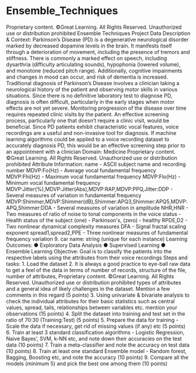 # Ensemble_Techniques
Proprietary content. ©Great Learning. All Rights Reserved. Unauthorized use or distribution prohibited Ensemble Techniques Project Data Description &amp; Context: Parkinson’s Disease (PD) is a degenerative neurological disorder marked by decreased dopamine levels in the brain. It manifests itself through a deterioration of movement, including the presence of tremors and stiffness. There is commonly a marked effect on speech, including dysarthria (difficulty articulating sounds), hypophonia (lowered volume), and monotone (reduced pitch range). Additionally, cognitive impairments and changes in mood can occur, and risk of dementia is increased. Traditional diagnosis of Parkinson’s Disease involves a clinician taking a neurological history of the patient and observing motor skills in various situations. Since there is no definitive laboratory test to diagnose PD, diagnosis is often difficult, particularly in the early stages when motor effects are not yet severe. Monitoring progression of the disease over time requires repeated clinic visits by the patient. An effective screening process, particularly one that doesn’t require a clinic visit, would be beneficial. Since PD patients exhibit characteristic vocal features, voice recordings are a useful and non-invasive tool for diagnosis. If machine learning algorithms could be applied to a voice recording dataset to accurately diagnosis PD, this would be an effective screening step prior to an appointment with a clinician Domain: Medicine Proprietary content. ©Great Learning. All Rights Reserved. Unauthorized use or distribution prohibited Attribute Information: name - ASCII subject name and recording number MDVP:Fo(Hz) - Average vocal fundamental frequency MDVP:Fhi(Hz) - Maximum vocal fundamental frequency MDVP:Flo(Hz) - Minimum vocal fundamental frequency MDVP:Jitter(%),MDVP:Jitter(Abs),MDVP:RAP,MDVP:PPQ,Jitter:DDP - Several measures of variation in fundamental frequency MDVP:Shimmer,MDVP:Shimmer(dB),Shimmer:APQ3,Shimmer:APQ5,MDVP:APQ,Shimmer:DDA - Several measures of variation in amplitude NHR,HNR - Two measures of ratio of noise to tonal components in the voice status - Health status of the subject (one) - Parkinson's, (zero) - healthy RPDE,D2 - Two nonlinear dynamical complexity measures DFA - Signal fractal scaling exponent spread1,spread2,PPE - Three nonlinear measures of fundamental frequency variation 9. car name: string (unique for each instance) Learning Outcomes: ● Exploratory Data Analysis ● Supervised Learning ● Ensemble Learning Objective: Goal is to classify the patients into the respective labels using the attributes from their voice recordings Steps and tasks: 1. Load the dataset 2. It is always a good practice to eye-ball raw data to get a feel of the data in terms of number of records, structure of the file, number of attributes, Proprietary content. ©Great Learning. All Rights Reserved. Unauthorized use or distribution prohibited types of attributes and a general idea of likely challenges in the dataset. Mention a few comments in this regard (5 points) 3. Using univariate &amp; bivariate analysis to check the individual attributes for their basic statistics such as central values, spread, tails, relationships between variables etc. mention your observations (15 points) 4. Split the dataset into training and test set in the ratio of 70:30 (Training:Test) (5 points) 5. Prepare the data for training - Scale the data if necessary, get rid of missing values (if any) etc (5 points) 6. Train at least 3 standard classification algorithms - Logistic Regression, Naive Bayes’, SVM, k-NN etc, and note down their accuracies on the test data (10 points) 7. Train a meta-classifier and note the accuracy on test data (10 points) 8. Train at least one standard Ensemble model - Random forest, Bagging, Boosting etc, and note the accuracy (10 points) 9. Compare all the models (minimum 5) and pick the best one among them (10 points)
